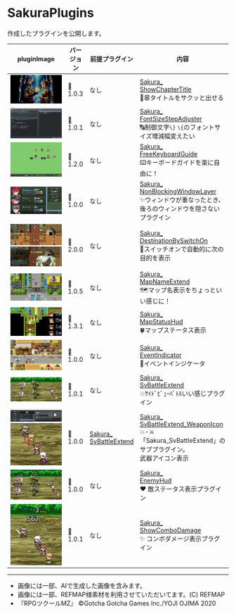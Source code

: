 # SakuraPlugins

作成したプラグインを公開します。

| pluginImage                                                                                                                                                                                                                                                            | バージョン | 前提プラグイン                                                              | 内容                                                                                                                                                                               |
| ---------------------------------------------------------------------------------------------------------------------------------------------------------------------------------------------------------------------------------------------------------------------- | ---------- | --------------------------------------------------------------------------- | ---------------------------------------------------------------------------------------------------------------------------------------------------------------------------------- |
| <a href="Sakura_ShowChapterTitle/Sakura_ShowChapterTitle.md"><img src="images/image.png" alt="alt text"></a>                                                                                                                                                           | 🎉1.0.3     | なし                                                                        | [Sakura_<br>ShowChapterTitle](Sakura_ShowChapterTitle/Sakura_ShowChapterTitle.md)  <br>🌟章タイトルをサクッと出せる                                                                 |
| <a href="Sakura_FontSizeStepAdjuster/Sakura_FontSizeStepAdjuster.md"><img src="images/image-1.png" alt="alt text"></a>                                                                                                                                                 | 🎉1.0.1     | なし                                                                        | [Sakura_<br>FontSizeStepAdjuster](Sakura_FontSizeStepAdjuster/Sakura_FontSizeStepAdjuster.md)<br>🔠制御文字`\}` `\{`のフォントサイズ増減幅変えたい                                  |
| <a href="Sakura_FreeKeyboardGuide/Sakura_FreeKeyboardGuide.md"><img src="images/image-10.png" alt="alt text"></a>                                                                                                                                                      | 🎉1.2.0     | なし                                                                        | [Sakura_<br>FreeKeyboardGuide](Sakura_FreeKeyboardGuide/Sakura_FreeKeyboardGuide.md)<br>⌨️キーボードガイドを楽に自由に！                                                            |
| <a href="Sakura_NonBlockingWindowLayer/Sakura_NonBlockingWindowLayer.md"><img src="images/image-6.png" alt="alt text"></a>                                                                                                                                             | 🎉1.0.0     | なし                                                                        | [Sakura_<br>NonBlockingWindowLayer](Sakura_NonBlockingWindowLayer/Sakura_NonBlockingWindowLayer.md)<br>✨ウィンドウが重なったとき、後ろのウィンドウを隠さないプラグイン             |
| <a href="Sakura_DestinationBySwitchOn/Sakura_DestinationBySwitchOn.md"><img src="images/image-20.png" alt="alt text"></a><a href="Sakura_DestinationBySwitchOn/Sakura_DestinationBySwitchOn.md"><img src="images/image-19.png" alt="alt text"></a>                     | 🎉2.0.0     | なし                                                                        | [Sakura_<br>DestinationBySwitchOn](Sakura_DestinationBySwitchOn/Sakura_DestinationBySwitchOn.md)<br>🧭スイッチオンで自動的に次の目的を表示                                          |
| <a href="Sakura_MapNameExtend/Sakura_MapNameExtend.md"><img src="images/image-12.png" alt="alt text"></a>                                                                                                                                                              | 🎉1.0.5     | なし                                                                        | [Sakura_<br>MapNameExtend](Sakura_MapNameExtend/Sakura_MapNameExtend.md)<br>🗺️マップ名表示をちょっといい感じに！                                                                    |
| <a href="Sakura_MapStatusHud/Sakura_MapStatusHud.md"><img src="images/image-14.png" alt="alt text"></a>                                                                                                                                                                | 🎉1.3.1     | なし                                                                        | [Sakura_<br>MapStatusHud](Sakura_MapStatusHud/Sakura_MapStatusHud.md) <br>🍀マップステータス表示                                                                                    |
| <a href="Sakura_EventIndicator/Sakura_EventIndicator.md"><img src="images/image-16.png" alt="alt text"></a>                                                                                                                                                            | 🎉1.0.0     | なし                                                                        | [Sakura_<br>EventIndicator](Sakura_EventIndicator/Sakura_EventIndicator.md) <br>🔔イベントインジケータ                                                                              |
| <a href="Sakura_SvBattleExtend/Sakura_SvBattleExtend.md"><img src="images/image-22.png" alt="alt text"></a>                                                                                                                                                            | 🎉1.0.1     | なし                                                                        | [Sakura_<br>SvBattleExtend](Sakura_SvBattleExtend/Sakura_SvBattleExtend.md) <br>💥ｻｲﾄﾞﾋﾞｭｰﾊﾞﾄﾙいい感じプラグイン                                                                       |
| <a href="Sakura_SvBattleExtend_WeaponIcon/Sakura_SvBattleExtend_WeaponIcon.md"><img src="images/image-25.png" alt="alt text"></a><br><a href="Sakura_SvBattleExtend_WeaponIcon/Sakura_SvBattleExtend_WeaponIcon.md"><img src="images/image-26.png" alt="alt text"></a> | 🎉1.0.0     | [Sakura_<br>SvBattleExtend](Sakura_SvBattleExtend/Sakura_SvBattleExtend.md) | [Sakura_<br>SvBattleExtend_WeaponIcon](Sakura_SvBattleExtend_WeaponIcon/Sakura_SvBattleExtend_WeaponIcon.md)<br>💥-⚔️「Sakura_SvBattleExtend」のサブプラグイン。<br>武器アイコン表示 |
| <a href="Sakura_EnemyHud/Sakura_EnemyHud.md"><img src="images/image-23.png" alt="alt text"></a>                                                                                                                                                                        | 🎉1.0.0     | なし                                                                        | [Sakura_<br>EnemyHud](Sakura_EnemyHud/Sakura_EnemyHud.md) <br>❤️ 敵ステータス表示プラグイン                                                                                         |
| <a href="Sakura_ShowComboDamage/Sakura_ShowComboDamage.md"><img src="images/image-24.png" alt="alt text"></a>                                                                                                                                                          | 🎉1.0.1     | なし                                                                        | [Sakura_<br>ShowComboDamage](Sakura_ShowComboDamage/Sakura_ShowComboDamage.md) <br>✨ コンボダメージ表示プラグイン                                                                  |

---
- 画像には一部、AIで生成した画像を含みます。
- 画像には一部、REFMAP様素材を利用させていただいてます。(C) REFMAP
- 『RPGツクールMZ』	©Gotcha Gotcha Games Inc./YOJI OJIMA 2020
